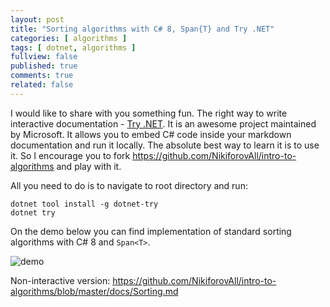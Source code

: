 ```yaml
---
layout: post
title: "Sorting algorithms with C# 8, Span{T} and Try .NET"
categories: [ algorithms ]
tags: [ dotnet, algorithms ]
fullview: false
published: true
comments: true
related: false
---
```


I would like to share with you something fun. The right way to write interactive documentation - [Try .NET](https://github.com/dotnet/try). It is an awesome project maintained by Microsoft. It allows you to embed C# code inside your markdown documentation and run it locally. The absolute best way to learn it is to use it. So I encourage you to fork <https://github.com/NikiforovAll/intro-to-algorithms> and play with it.

All you need to do is to navigate to root directory and run:

```console
dotnet tool install -g dotnet-try
dotnet try
```

On the demo below you can find implementation of standard sorting algorithms with C# 8 and `Span<T>`.

![demo](/assets/try-dotnet-and-sorting/demo.gif)

Non-interactive version: <https://github.com/NikiforovAll/intro-to-algorithms/blob/master/docs/Sorting.md>
